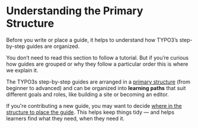 # Understanding the Primary Structure

Before you write or place a guide, it helps to understand how TYPO3’s step-by-step guides are organized.

You don’t need to read this section to follow a tutorial. But if you’re curious how guides are grouped or why they follow a particular order this is where we explain it.

The TYPO3s step-by-step guides are arranged in a [primary structure](../10Template/Index.md) (from beginner to advanced) and can be organized into **learning paths** that suit different goals and roles, like building a site or becoming an editor.

If you're contributing a new guide, you may want to decide [where in the structure to place the guide](20PlaceGuidesInTheStructure.md). This helps keep things tidy — and helps learners find what they need, when they need it.
